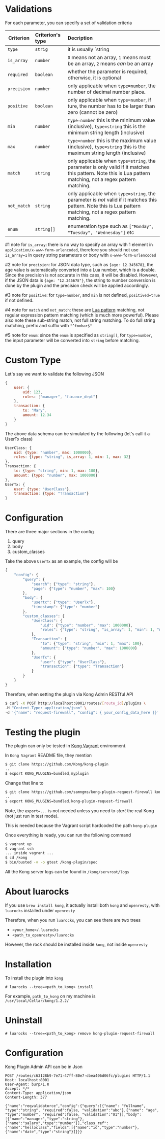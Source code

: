 # Validations

For each parameter, you can specify a set of validation criteria

| Criterion | Criterion's type | Decription |
|-----------|:-----------------|:-----------|
`type` | `strig` | it is usually `string|number|boolean`, but it can also be a custom type
`is_array` | `number` | `0` means not an array, `1` means must be an array, `2` means _can_ be an array
`required` | `boolean` | whether the parameter is required, otherwise, it is optional
`precision` | `number` | only applicable when `type=number`, the number of decimal number place.
`positive` | `boolean` | only applicable when `type=number`, if ture, the number has to be larger than zero (cannot be zero)
`min` | `number` | `type=number` this is the minimum value (inclusive), `type=string` this is the minimum string length (inclusive)
`max` | `number` | `type=number` this is the maximum value (inclusive), `type=string` this is the maximum string length (inclusive)
`match` | `string` | only applicable when `type=string`, the parameter is only valid if it matches this pattern. Note this is Lua pattern matching, not a regex pattern matching.
`not_match` | `string` | only applicable when `type=string`, the parameter is *not* valid if it matches this pattern. Note this is Lua pattern matching, not a regex pattern matching.
`enum` | `string[]` | enumeration type such as `["Monday", "Tuesday", "Wednesday"]` etc

\#1 note for `is_array`: there is no way to specify an array with 1 element in `application/x-www-form-urlencoded`, therefore you should not use `is_array=1` in query string parameters or body with `x-www-form-urlencoded`

\#2 note for `precision`: for JSON data type, such as `{age: 12.345678}`, the age value is automatically converted into a Lua number, which is a double. Since the precision is not accurate in this caes, it will be disabled. However, if the JSON data is `{age: "12.345678"}`, the string to number conversion is done by the plugin and the precision check will be applied accordingly.

\#3 note for `positive`: for `type=number`, and `min` is not defined, `positived=true` if not defined. 

\#4 note for `match` and `not_match`: these are [Lua pattern](https://www.lua.org/pil/20.2.html) matching, not regular expression pattern matching (which is much more powerful). Please also note these sub-string match, not full string matching. To do full string matching, prefix and suffix with `"^foobar$"`

\#5 note for `enum`: since the `enum` is specified as `string[]`, for `type=number`, the input parameter will be converted into `string` before matching.

# Custom Type

Let's say we want to validate the following JSON

```js
{
    user: {
        uid: 123,
        roles: ["manager", "finance_dept"]
    },
    transaction: {
        to: "Mary",
        amount: 12.34
    }
}
```
The above data schema can be simulated by the following (let's call it a UserTx class)

```js
UserClass: {
    uid: {type: "number", max: 1000000},
    roles: {type: "string", is_array: 1, min: 1, max: 32}
},
Transaction: {
    to: {type: "string", min: 1, max: 100},
    amount: {type: "number", max: 1000000}
},
UserTx: {
    user: {type: "UserClass"},
    transaction: {type: "Transaction"}
}
```

# Configuration

There are three major sections in the config
1. query
2. body
3. custom_classes

Take the above `UserTx` as an example, the config will be

```js
{
    "config": {
        "query": {
            "search": {"type": "string"},
            "page": {"type": "number", "max": 100}
        },
        "body": {
            "usertx": {"type": "UserTx"},
            "timestamp": {"type": "number"}
        },
        "custom_classes": {
            "UserClass": {
                "uid": {"type": "number", "max": 1000000},
                "roles": {"type": "string", "is_array": 1, "min": 1, "max": 32}
            },
            "Transaction": {
                "to": {"type": "string", "min": 1, "max": 100},
                "amount": {"type": "number", "max": 1000000}
            },
            "UserTx": {
                "user": {"type": "UserClass"},
                "transaction": {"type": "Transaction"}
            }
        }    
    }
}
```

Therefore, when setting the plugin via Kong Admin RESTful API

```sh
$ curl -X POST http://localhost:8001/routes/[route_id]/plugins \
-H "Content-Type: application/json" \
-d '{"name": "request-firewall", "config": { your_config_data_here }}'
```


# Testing the plugin

The plugin can only be tested in [Kong Vagrant](https://github.com/Kong/kong-vagrant) environment. 

In `Kong Vagrant` README file, they mention

```sh
$ git clone https://github.com/Kong/kong-plugin
..
$ export KONG_PLUGINS=bundled,myplugin
```

Change that line to 
```sh
$ git clone https://github.com/samngms/kong-plugin-request-firewall kong-plugin
..
$ export KONG_PLUGINS=bundled,kong-plugin-request-firewall
```

Note, the `export=...` is not needed unless you need to *start* the real Kong (not just run in test mode).

This is needed because the Vagrant script hardcoded the path `kong-plugin`

Once everything is ready, you can run the following command
```sh
$ vagrant up
$ vagrant ssh
... inside vagrant ...
$ cd /kong
$ bin/busted -v -o gtest /kong-plugin/spec
```

All the Kong server logs can be found in `/kong/servroot/logs`

# About luarocks

If you use `brew install kong`, it actually install both `kong` and `openresty`, with `luarocks` installed under `openresty`

Therefore, when you run `luarocks`, you can see there are two trees
- `<your_home>/.luarocks`
- `<path_to_openresty>/luarocks`

However, the rock should be installed inside `kong`, not inside `openresty`

# Installation

To install the plugin into `kong`

```shell script
# luarocks --tree=<path_to_kong> install
```

For example, `path_to_kong` on my machine is `/usr/local/Cellar/kong/1.2.2/`

# Uninstall

```shell script
# luarocks --tree=<path_to_kong> remove kong-plugin-request-firewall
```

# Configuration

Kong Plugin Admin API can be in Json

```http request
POST /routes/c63128b9-7e71-47ff-80e7-dbea406d06fc/plugins HTTP/1.1
Host: localhost:8001
User-Agent: burp/1.0
Accept: */*
Content-Type: application/json
Content-Length: 377

{"name":"reqvalidatorce","config":{"query":[{"name": "fullname", "type":"string", "required":false, "validation":"abc"},{"name": "age", "type":"number", "required":false, "validation":"01"}],"body":[{"name":"manager","type":"string"},{"name":"salary","type":"number"}],"class_ref":{"name":"helloclass","fields":[{"name":"id","type":"number"},{"name":"date","type":"string"}]}}}
```




